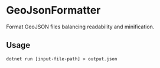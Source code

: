 # GeoJsonFormatter
Format GeoJSON files balancing readability and minification.

## Usage
`dotnet run [input-file-path] > output.json`